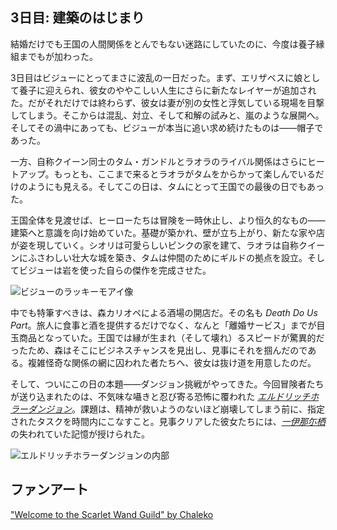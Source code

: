 <!-- title: 建築のはじまり -->

## 3日目: 建築のはじまり

結婚だけでも王国の人間関係をとんでもない迷路にしていたのに、今度は養子縁組までもが加わった。

3日目はビジューにとってまさに波乱の一日だった。まず、エリザベスに娘として養子に迎えられ、彼女のややこしい人生にさらに新たなレイヤーが追加された。だがそれだけでは終わらず、彼女は妻が別の女性と浮気している現場を目撃してしまう。そこからは混乱、対立、そして和解の試みと、嵐のような展開へ。そしてその渦中にあっても、ビジューが本当に追い求め続けたものは――帽子であった。

一方、自称クイーン同士のタム・ガンドルとラオラのライバル関係はさらにヒートアップ。もっとも、ここまで来るとラオラがタムをからかって楽しんでいるだけのようにも見える。そしてこの日は、タムにとって王国での最後の日でもあった。

王国全体を見渡せば、ヒーローたちは冒険を一時休止し、より恒久的なもの――建築へと意識を向け始めていた。基礎が築かれ、壁が立ち上がり、新たな家や店が姿を現していく。シオリは可愛らしいピンクの家を建て、ラオラは自称クイーンにふさわしい壮大な城を築き、タムは仲間のためにギルドの拠点を設立。そしてビジューは岩を使った自らの傑作を完成させた。

![ビジューのラッキーモアイ像](images-opt/moai-opt.webp)

中でも特筆すべきは、森カリオペによる酒場の開店だ。その名も _Death Do Us Part_。旅人に食事と酒を提供するだけでなく、なんと「離婚サービス」までが目玉商品となっていた。王国では縁が生まれ（そして壊れ）るスピードが驚異的だったため、森はそこにビジネスチャンスを見出し、見事にそれを掴んだのである。複雑怪奇な関係の網に囚われた者たちへ、彼女は抜け道を用意したのだ。

そして、ついにこの日の本題――ダンジョン挑戦がやってきた。今回冒険者たちが送り込まれたのは、不気味な囁きと忍び寄る恐怖に覆われた [_エルドリッチホラーダンジョン_](https://x.com/hololive_En/status/1830787800968638636)。課題は、精神が救いようのないほど崩壊してしまう前に、指定されたタスクを時間内にこなすこと。見事クリアした彼女たちには、[_一伊那尓栖_](https://www.youtube.com/watch?v=QE5Ow4L1Zt8) の失われていた記憶が授けられた。

![エルドリッチホラーダンジョンの内部](images-opt/ina-dungeon-opt.webp)

## ファンアート

["Welcome to the Scarlet Wand Guild" by Chaleko](https://x.com/Chalek0/status/1831120630860963872)

<!-- fauna, moom, gura, shiori, nerissa, cecilia -->
